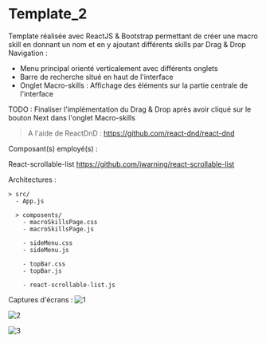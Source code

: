 # Template_2

Template réalisée avec ReactJS & Bootstrap permettant de créer une macro skill en donnant un nom et en y ajoutant différents skills par Drag & Drop
Navigation :
- Menu principal orienté verticalement avec différents onglets
- Barre de recherche situé en haut de l'interface
- Onglet Macro-skills : Affichage des éléments sur la partie centrale de l'interface


TODO :
Finaliser l'implémentation du Drag & Drop après avoir cliqué sur le bouton Next dans l'onglet Macro-skills

> A l'aide de ReactDnD :
https://github.com/react-dnd/react-dnd


Composant(s) employé(s) :

React-scrollable-list
https://github.com/jwarning/react-scrollable-list

Architectures :
 
    > src/
      - App.js
    
      > composents/
        - macroSkillsPage.css
        - macroSkillsPage.js
      
        - sideMenu.css
        - sideMenu.js   
      
        - topBar.css
        - topBar.js   
      
        - react-scrollable-list.js
        
Captures d'écrans :
![1](https://user-images.githubusercontent.com/90154906/132489980-b63bc02c-586f-440c-b111-646ee252e776.png)

![2](https://user-images.githubusercontent.com/90154906/132489992-876f41b6-1ea2-4a83-a4f0-37b0731979ed.png)

![3](https://user-images.githubusercontent.com/90154906/132490003-d28f8bb4-433a-44ef-9302-9f303fb3387b.png)


